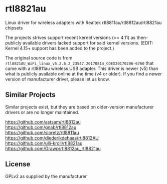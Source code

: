 # rtl8821au
Linux driver for wireless adapters with Realtek rtl8811au/rtl8812au/rtl8821au chipsets

The projects strives support recent kernel versions (>= 4.11) as then-publicly available drivers
lacked support for said kernel versions. (EDIT: Kernel 4.15+ support has been added to the project.)

The original source code is from `rtl8821AU_WiFi_linux_v5.2.6.2_23547.20170814_COEX20170206-6760`
that came with a rtl8811au wireless USB adapter.  This driver is newer (v5) than what is publicly
available online at the time (v4 or older).  If you find a newer version of manufacturer driver, please
let us know.

## Similar Projects 
Similar projects exist, but they are based on older-version manufacturer drivers or are no longer maintained.

https://github.com/astsam/rtl8812au \
https://github.com/gnab/rtl8812au \
https://github.com/sloretz/rtl8811au \
https://github.com/diederikdehaas/rtl8812AU \
https://github.com/ulli-kroll/rtl8821au \
https://github.com/Grawp/rtl8812au_rtl8821au


## License
GPLv2 as supplied by the manufacturer
